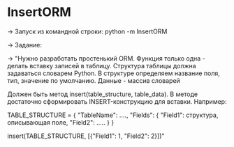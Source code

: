 # InsertORM

-> Запуск из командной строки: python -m InsertORM

-> Задание: 

-> "Нужно разработать простенький ORM. Функция только одна - делать вставку записей в таблицу. Структура таблицы должна задаваться словарем Python. В структуре определяем название поля, тип, значение по умолчанию. Данные - массив словарей

Должен быть метод insert(table_structure, table_data). В методе достаточно сформировать INSERT-конструкцию для вставки.
Например:

TABLE_STRUCTURE = {
     "TableName": ....,
     "Fields": {
          "Field1": структура, описывающая поле,
          "Field2": .....
     }
}

insert(TABLE_STRUCTURE, [{"Field1": 1, "Field2": 2}])"
